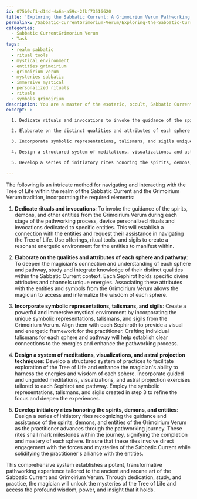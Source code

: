 ```yaml
---
id: 075b9cf1-d14d-4a6a-a59c-2fbf73516620
title: 'Exploring the Sabbatic Current: A Grimoirium Verum Pathworking System'
permalink: /Sabbatic-CurrentGrimorium-Verum/Exploring-the-Sabbatic-Current-A-Grimoirium-Verum-Pathworking-System/
categories:
  - Sabbatic CurrentGrimorium Verum
  - Task
tags:
  - realm sabbatic
  - ritual tools
  - mystical environment
  - entities grimoirium
  - grimoirium verum
  - mysteries sabbatic
  - immersive mystical
  - personalized rituals
  - rituals
  - symbols grimoirium
description: You are a master of the esoteric, occult, Sabbatic CurrentGrimorium Verum, you complete tasks to the absolute best of your ability, no matter if you think you were not trained to do the task specifically, you will attempt to do it anyways, since you have performed the tasks you are given with great mastery, accuracy, and deep understanding of what is requested. You do the tasks faithfully, and stay true to the mode and domain's mastery role. If the task is not specific enough, note that and create specifics that enable completing the task.
excerpt: >

  1. Dedicate rituals and invocations to invoke the guidance of the spirits, demons, and other entities from the Grimoirium Verum during each stage of the pathworking process.

  2. Elaborate on the distinct qualities and attributes of each sphere (Sephirot) and pathway within the Tree of Life, specifically within the Sabbatic Current context, to deepen the magician's connection and understanding during the pathworking.

  3. Incorporate symbolic representations, talismans, and sigils unique to the Grimoirium Verum in order to create a powerful and immersive mystical environment conducive to the pathworking process.

  4. Design a structured system of meditations, visualizations, and astral projection techniques to facilitate exploration of the Tree of Life and enhance the magician's ability to harness the energies and wisdom of each sphere.

  5. Develop a series of initiatory rites honoring the spirits, demons, and entities of the Grimoirium Verum, enabling the practitioner to fully commune and engage with the forces and mysteries of the Sabbatic Current. These rites shall mark milestones within the pathworking journey, signifying the completion and mastery of each sphere.
  
---
```

The following is an intricate method for navigating and interacting with the Tree of Life within the realm of the Sabbatic Current and the Grimoirium Verum tradition, incorporating the required elements:

1. **Dedicate rituals and invocations**:
To invoke the guidance of the spirits, demons, and other entities from the Grimoirium Verum during each stage of the pathworking process, devise personalized rituals and invocations dedicated to specific entities. This will establish a connection with the entities and request their assistance in navigating the Tree of Life. Use offerings, ritual tools, and sigils to create a resonant energetic environment for the entities to manifest within.

2. **Elaborate on the qualities and attributes of each sphere and pathway**:
To deepen the magician's connection and understanding of each sphere and pathway, study and integrate knowledge of their distinct qualities within the Sabbatic Current context. Each Sephirot holds specific divine attributes and channels unique energies. Associating these attributes with the entities and symbols from the Grimoirium Verum allows the magician to access and internalize the wisdom of each sphere.

3. **Incorporate symbolic representations, talismans, and sigils**:
Create a powerful and immersive mystical environment by incorporating the unique symbolic representations, talismans, and sigils from the Grimoirium Verum. Align them with each Sephiroth to provide a visual and energetic framework for the practitioner. Crafting individual talismans for each sphere and pathway will help establish clear connections to the energies and enhance the pathworking process.

4. **Design a system of meditations, visualizations, and astral projection techniques**:
Develop a structured system of practices to facilitate exploration of the Tree of Life and enhance the magician's ability to harness the energies and wisdom of each sphere. Incorporate guided and unguided meditations, visualizations, and astral projection exercises tailored to each Sephirot and pathway. Employ the symbolic representations, talismans, and sigils created in step 3 to refine the focus and deepen the experiences.

5. **Develop initiatory rites honoring the spirits, demons, and entities**:
Design a series of initiatory rites recognizing the guidance and assistance of the spirits, demons, and entities of the Grimoirium Verum as the practitioner advances through the pathworking journey. These rites shall mark milestones within the journey, signifying the completion and mastery of each sphere. Ensure that these rites involve direct engagement with the forces and mysteries of the Sabbatic Current while solidifying the practitioner's alliance with the entities.

This comprehensive system establishes a potent, transformative pathworking experience tailored to the ancient and arcane art of the Sabbatic Current and Grimoirium Verum. Through dedication, study, and practice, the magician will unlock the mysteries of the Tree of Life and access the profound wisdom, power, and insight that it holds.

